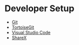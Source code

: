 # Developer Setup

- [Git][git]
- [TortoiseGit][tortoisegit]
- [Visual Studio Code][vscode]
- [ShareX][sharex]

<!-- Relative Links -->

<!-- Absolute Links -->
[git]: https://git-scm.com/download "Git"
[tortoisegit]: https://tortoisegit.org "Windows Shell Interface to Git"
[vscode]: https://code.visualstudio.com/download "Visual Studio Code"
[sharex]: https://getsharex.com "ShareX: Screen capture, file sharing and productivity tool"

